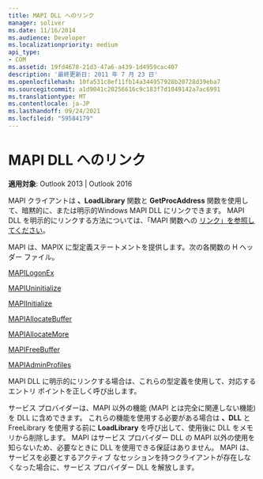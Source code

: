 ```yaml
---
title: MAPI DLL へのリンク
manager: soliver
ms.date: 11/16/2014
ms.audience: Developer
ms.localizationpriority: medium
api_type:
- COM
ms.assetid: 19fd4678-21d3-47a6-a439-1d4959cac407
description: '最終更新日: 2011 年 7 月 23 日'
ms.openlocfilehash: 10fa531c8ef11fb14a344957928b20728d39eba7
ms.sourcegitcommit: a1d9041c20256616c9c183f7d1049142a7ac6991
ms.translationtype: MT
ms.contentlocale: ja-JP
ms.lasthandoff: 09/24/2021
ms.locfileid: "59584179"
---
```

# <a name="linking-to-the-mapi-dlls"></a>MAPI DLL へのリンク

  
  
**適用対象**: Outlook 2013 | Outlook 2016 
  
MAPI クライアントは **、LoadLibrary** 関数と **GetProcAddress** 関数を使用して、暗黙的に、または明示的Windows MAPI DLL にリンクできます。 MAPI DLL を明示的にリンクする方法については、「MAPI 関数への [リンク」を参照してください](how-to-link-to-mapi-functions.md)。
  
MAPI は、MAPIX に型定義ステートメントを提供します。次の各関数の H ヘッダー ファイル。
  
[MAPILogonEx](mapilogonex.md)
  
[MAPIUninitialize](mapiuninitialize.md)
  
[MAPIInitialize](mapiinitialize.md)
  
[MAPIAllocateBuffer](mapiallocatebuffer.md)
  
[MAPIAllocateMore](mapiallocatemore.md)
  
[MAPIFreeBuffer](mapifreebuffer.md)
  
[MAPIAdminProfiles](mapiadminprofiles.md)
  
MAPI DLL に明示的にリンクする場合は、これらの型定義を使用して、対応するエントリ ポイントを正しく呼び出します。
  
サービス プロバイダーは、MAPI 以外の機能 (MAPI とは完全に関連しない機能) を DLL に含めできます。 これらの機能を使用する必要がある場合は **、DLL** と FreeLibrary を使用する前に **LoadLibrary** を呼び出して、使用後に DLL をメモリから削除します。 MAPI はサービス プロバイダー DLL の MAPI 以外の使用を知らないため、必要なときに DLL を使用できる保証はありません。 MAPI は、サービスを必要とするアクティブ なセッションを持つクライアントが存在しなくなった場合に、サービス プロバイダー DLL を解放します。 
  

